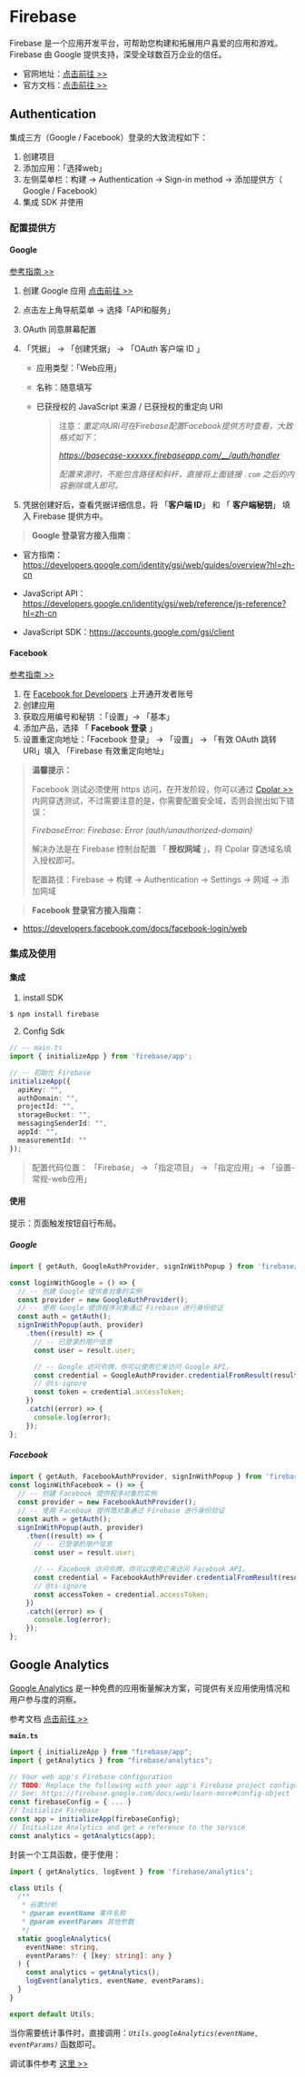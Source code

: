 

# Firebase

Firebase 是一个应用开发平台，可帮助您构建和拓展用户喜爱的应用和游戏。Firebase 由 Google 提供支持，深受全球数百万企业的信任。

- 官网地址：[点击前往 >>](https://firebase.google.com/?hl=zh-cn)
- 官方文档：[点击前往 >>](https://firebase.google.com/docs?hl=zh-cn)

## Authentication

集成三方（Google / Facebook）登录的大致流程如下：

1. 创建项目
2. 添加应用：「选择web」
3. 左侧菜单栏：构建 → Authentication → Sign-in method → 添加提供方（ Google / Facebook）
4. 集成 SDK 并使用

### 配置提供方

#### Google

[参考指南 >>](https://firebase.google.com/docs/auth/web/google-signin?hl=zh&authuser=0)

1. 创建 Google 应用 [点击前往 >>](https://console.cloud.google.com/)

2. 点击左上角导航菜单 → 选择「API和服务」

3. OAuth 同意屏幕配置

4. 「凭据」 → 「创建凭据」 → 「OAuth 客户端 ID 」
   - 应用类型：「Web应用」
   
   - 名称：随意填写
   
   - 已获授权的 JavaScript 来源 / 已获授权的重定向 URI
   
     > 注意：*重定向URI可在Firebase配置Facebook提供方时查看，大致格式如下*：
     >
     > *https://basecase-xxxxxx.firebaseapp.com/__/auth/handler*
     >
     > *配置来源时，不能包含路径和斜杆，直接将上面链接 `.com` 之后的内容删除填入即可。* 
   
5. 凭据创建好后，查看凭据详细信息，将 「**客户端 ID**」 和 「 **客户端秘钥**」 填入 Firebase 提供方中。

> **Google 登录官方接入指南**：

- 官方指南：https://developers.google.com/identity/gsi/web/guides/overview?hl=zh-cn

- JavaScript API：https://developers.google.cn/identity/gsi/web/reference/js-reference?hl=zh-cn

- JavaScript SDK：https://accounts.google.com/gsi/client

#### Facebook

[参考指南 >>](https://firebase.google.com/docs/auth/web/facebook-login?hl=zh&authuser=0)

1. 在 [Facebook for Developers](https://developers.facebook.com/) 上开通开发者账号
2. 创建应用
3. 获取应用编号和秘钥 ：「设置」→ 「基本」
4. 添加产品，选择 「 **Facebook 登录** 」
5. 设置重定向地址：「Facebook 登录」 → 「设置」 → 「有效 OAuth 跳转 URI」填入 「Firebase 有效重定向地址」

> **温馨提示：**
>
> Facebook 测试必须使用 https 访问，在开发阶段，你可以通过 [Cpolar >>](https://www.cpolar.com/) 内网穿透测试，不过需要注意的是，你需要配置安全域，否则会抛出如下错误：
>
> *FirebaseError: Firebase: Error (auth/unauthorized-domain)*
>
> 解决办法是在 Firebase 控制台配置 「 **授权网域** 」，将 Cpolar 穿透域名填入授权即可。
>
> 配置路径：Firebase → 构建 → Authentication → Settings → 网域 → 添加网域

> **Facebook 登录官方接入指南：**

- https://developers.facebook.com/docs/facebook-login/web

### 集成及使用

#### 集成

1. install SDK

```shell
$ npm install firebase
```

2. Config Sdk

```typescript
// -- main.ts
import { initializeApp } from 'firebase/app';

// -- 初始化 Firebase
initializeApp({
  apiKey: "",
  authDomain: "",
  projectId: "",
  storageBucket: "",
  messagingSenderId: "",
  appId: "",
  measurementId: ""
});
```

> 配置代码位置： 「Firebase」 → 「指定项目」 → 「指定应用」→ 「设置-常规-web应用」

#### 使用

提示：页面触发按钮自行布局。

##### Google

```typescript
import { getAuth, GoogleAuthProvider, signInWithPopup } from 'firebase/auth';

const loginWithGoogle = () => {
  // -- 创建 Google 提供者对象的实例
  const provider = new GoogleAuthProvider();
  // -- 使用 Google 提供程序对象通过 Firebase 进行身份验证
  const auth = getAuth();
  signInWithPopup(auth, provider)
    .then((result) => {
      // -- 已登录的用户信息
      const user = result.user;

      // -- Google 访问令牌，你可以使用它来访问 Google API。
      const credential = GoogleAuthProvider.credentialFromResult(result);
      // @ts-ignore
      const token = credential.accessToken;
    })
    .catch((error) => {
      console.log(error);
    });
};
```



##### Facebook

```typescript
import { getAuth, FacebookAuthProvider, signInWithPopup } from 'firebase/auth';
const loginWithFacebook = () => {
  // -- 创建 Facebook 提供程序对象的实例
  const provider = new FacebookAuthProvider();
  // -- 使用 Facebook 提供商对象通过 Firebase 进行身份验证
  const auth = getAuth();
  signInWithPopup(auth, provider)
    .then((result) => {
      // -- 已登录的用户信息
      const user = result.user;

      // -- Facebook 访问令牌，你可以使用它来访问 Facebook API。
      const credential = FacebookAuthProvider.credentialFromResult(result);
      // @ts-ignore
      const accessToken = credential.accessToken;
    })
    .catch((error) => {
      console.log(error);
    });
};
```

## Google Analytics

[Google Analytics](https://analytics.google.com/analytics/web) 是一种免费的应用衡量解决方案，可提供有关应用使用情况和用户参与度的洞察。

参考文档 [点击前往 >>](https://firebase.google.com/docs/analytics/get-started?platform=web&hl=zh)

**`main.ts`**

```typescript
import { initializeApp } from "firebase/app";
import { getAnalytics } from "firebase/analytics";

// Your web app's Firebase configuration
// TODO: Replace the following with your app's Firebase project configuration
// See: https://firebase.google.com/docs/web/learn-more#config-object
const firebaseConfig = { ... }
// Initialize Firebase
const app = initializeApp(firebaseConfig);
// Initialize Analytics and get a reference to the service
const analytics = getAnalytics(app);
```

封装一个工具函数，便于使用：

```typescript
import { getAnalytics, logEvent } from 'firebase/analytics';

class Utils {
  /**
   * 谷歌分析
   * @param eventName 事件名称
   * @param eventParams 其他参数
   */
  static googleAnalytics(
    eventName: string,
    eventParams?: { [key: string]: any }
  ) {
    const analytics = getAnalytics();
    logEvent(analytics, eventName, eventParams);
  }
}

export default Utils;
```

当你需要统计事件时，直接调用：*`Utils.googleAnalytics(eventName, eventParams)`* 函数即可。

调试事件参考 [这里 >>](https://firebase.google.com/docs/analytics/debugview?hl=zh#web)
